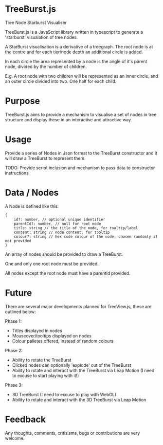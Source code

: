 TreeBurst.js
============

Tree Node Starburst Visualiser

TreeBurst.js is a JavaScript library written in typescript to generate a 'starburst' visualation of tree nodes.

A StarBurst visualisation is a derivative of a treegraph. The root node is at the centre and for each tier/node depth an additional circle is added.

In each circle the area represented by a node is the angle of it's parent node, divided by the number of children.

E.g. A root node with two children will be represented as an inner circle, and an outer circle divided into two. One half for each child.

Purpose
============

TreeBurst.js aims to provide a mechanism to visualise a set of nodes in tree structure and display these in an interactive and attractive way.

Usage
============

Provide a series of Nodes in Json format to the TreeBurst constructor and it will draw a TreeBurst to represent them.

TODO: Provide script inclusion and mechanism to pass data to constructor instructions

Data / Nodes
============

A Node is defined like this:

	{
		id?: number, // optional unique identifier
		parentId?: number, // null for root node
		title: string // the title of the node, for tooltip/label
		content: string // node content, for tooltip
		colour?: string // hex code colour of the node, chosen randomly if not provided
	}

An array of nodes should be provided to draw a TreeBurst.

One and only one root node must be provided.

All nodes except the root node must have a parentId provided.

Future
============

There are several major developments planned for TreeView.js, these are outlined below:

Phase 1:
- Titles displayed in nodes
- Mouseover/tooltips displayed on nodes
- Colour palletes offered, instead of random colours

Phase 2:
- Ability to rotate the TreeBurst
- Clicked nodes can optionally 'explode' out of the TreeBurst
- Ability to rotate and interact with the TreeBurst via Leap Motion (I need to excuse to start playing with it!)

Phase 3:
- 3D TreeBurst (I need to excuse to play with WebGL)
- Ability to rotate and interact with the 3D TreeBurst via Leap Motion


Feedback
============
Any thoughts, comments, critisisms, bugs or contributions are very welcome.

